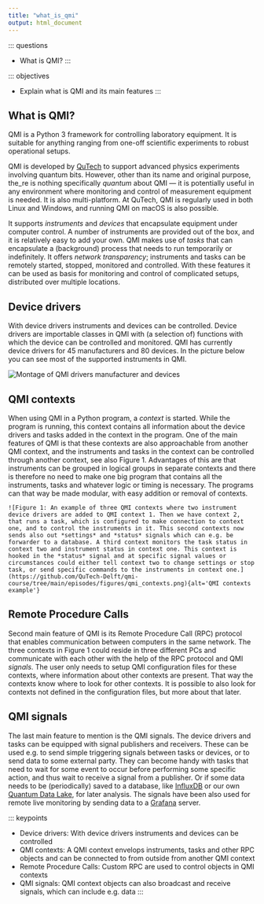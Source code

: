 ```yaml
---
title: "what_is_qmi"
output: html_document
---
```


::: questions
-   What is QMI?
:::

::: objectives
-   Explain what is QMI and its main features
:::

## What is QMI?

QMI is a Python 3 framework for controlling laboratory equipment. It is suitable for anything ranging from one-off scientific experiments to robust operational setups.

QMI is developed by [QuTech](https://www.qutech.nl/) to support advanced physics experiments involving quantum bits. However, other than its name and original purpose, the_re is nothing specifically *quantum* about QMI — it is potentially useful in any environment where monitoring and control of measurement equipment is needed. It is also multi-platform. At QuTech, QMI is regularly used in both Linux and Windows, and running QMI on macOS is also possible.

It supports *instruments* and *devices* that encapsulate equipment under computer control. A number of instruments are provided out of the box, and it is relatively easy to add your own. QMI makes use of *tasks* that can encapsulate a (background) process that needs to run temporarily or indefinitely. It offers *network transparency*; instruments and tasks can be remotely started, stopped, monitored and controlled. With these features it can be used as basis for monitoring and control of complicated setups, distributed over multiple locations.

## Device drivers

With device drivers instruments and devices can be controlled. Device drivers are importable classes in QMI with (a selection of) functions with which the device can be controlled and monitored. QMI has currently device drivers for 45 manufacturers and 80 devices. In the picture below you can see most of the supported instruments in QMI.

![Montage of QMI drivers manufacturer and devices](https://github.com/QuTech-Delft/qmi-course/tree/main/episodes/figures/montage.png)

## QMI contexts

When using QMI in a Python program, a *context* is started. While the program is running, this context contains all information about the device drivers and tasks added in the context in the program. One of the main features of QMI is that these contexts are also approachable from another QMI context, and the instruments and tasks in the context can be controlled through another context, see also Figure 1. Advantages of this are that instruments can be grouped in logical groups in separate contexts and there is therefore no need to make one big program that contains all the instruments, tasks and whatever logic or timing is necessary. The programs can that way be made modular, with easy addition or removal of contexts.

`![Figure 1: An example of three QMI contexts where two instrument device drivers are added to QMI context 1. Then we have context 2, that runs a task, which is configured to make connection to context one, and to control the instruments in it. This second contexts now sends also out *settings* and *status* signals which can e.g. be forwarder to a database. A third context monitors the task status in context two and instrument status in context one. This context is hooked in the *status* signal and at specific signal values or circumstances could either tell context two to change settings or stop task, or send specific commands to the instruments in context one.](https://github.com/QuTech-Delft/qmi-course/tree/main/episodes/figures/qmi_contexts.png){alt='QMI contexts example'}`

## Remote Procedure Calls

Second main feature of QMI is its Remote Procedure Call (RPC) protocol that enables communication between computers in the same network. The three contexts in Figure 1 could reside in three different PCs and communicate with each other with the help of the RPC protocol and QMI *signals*. The user only needs to setup QMI configuration files for these contexts, where information about other contexts are present. That way the contexts know where to look for other contexts. It is possible to also look for contexts not defined in the configuration files, but more about that later.

## QMI signals

The last main feature to mention is the QMI signals. The device drivers and tasks can be equipped with signal publishers and receivers. These can be used e.g. to send simple triggering signals between tasks or devices, or to send data to some external party. They can become handy with tasks that need to wait for some event to occur before performing some specific action, and thus wait to receive a signal from a publisher. Or if some data needs to be (periodically) saved to a database, like [InfluxDB](https://www.influxdata.com/) or our own [Quantum Data Lake](https://qutech-data-lake.gitlab.io/docs/latest/), for later analysis. The signals have been also used for remote live monitoring by sending data to a [Grafana](https://grafana.com/docs/grafana/latest/) server.

::: keypoints
-   Device drivers: With device drivers instruments and devices can be controlled
-   QMI contexts: A QMI context envelops instruments, tasks and other RPC objects and can be connected to from outside from another QMI context
-   Remote Procedure Calls: Custom RPC are used to control objects in QMI contexts
-   QMI signals: QMI context objects can also broadcast and receive signals, which can include e.g. data
:::
